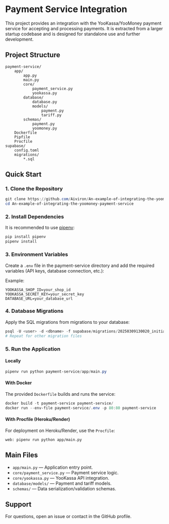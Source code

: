 # Payment Service Integration

This project provides an integration with the YooKassa/YooMoney payment service for accepting and processing payments. It is extracted from a larger startup codebase and is designed for standalone use and further development.

## Project Structure

```
payment-service/
    app/
        app.py
        main.py
        core/
            payment_service.py
            yookassa.py
        database/
            database.py
            models/
                payment.py
                tariff.py
        schemas/
            payment.py
            yoomoney.py
    Dockerfile
    Pipfile
    Procfile
supabase/
    config.toml
    migrations/
        *.sql
```

## Quick Start

### 1. Clone the Repository

```powershell
git clone https://github.com/Aiviron/An-example-of-integrating-the-yoomoney-payment-service.git
cd An-example-of-integrating-the-yoomoney-payment-service

```

### 2. Install Dependencies

It is recommended to use [pipenv](https://pipenv.pypa.io/en/latest/):

```powershell
pip install pipenv
pipenv install
```

### 3. Environment Variables

Create a `.env` file in the payment-service directory and add the required variables (API keys, database connection, etc.):

Example:
```
YOOKASSA_SHOP_ID=your_shop_id
YOOKASSA_SECRET_KEY=your_secret_key
DATABASE_URL=your_database_url
```

### 4. Database Migrations

Apply the SQL migrations from migrations to your database:

```powershell
psql -U <user> -d <dbname> -f supabase/migrations/20250309130020_initial_schema.sql
# Repeat for other migration files
```

### 5. Run the Application

#### Locally

```powershell
pipenv run python payment-service/app/main.py
```

#### With Docker

The provided `Dockerfile` builds and runs the service:

```powershell
docker build -t payment-service payment-service/
docker run --env-file payment-service/.env -p 80:80 payment-service
```

#### With Procfile (Heroku/Render)

For deployment on Heroku/Render, use the `Procfile`:

```
web: pipenv run python app/main.py
```

## Main Files

- `app/main.py` — Application entry point.
- `core/payment_service.py` — Payment service logic.
- `core/yookassa.py` — YooKassa API integration.
- `database/models/` — Payment and tariff models.
- `schemas/` — Data serialization/validation schemas.


## Support

For questions, open an issue or contact in the GitHub profile.

